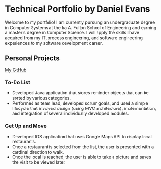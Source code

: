 # Technical Portfolio by Daniel Evans

Welcome to my portfolio! I am currently pursuing an undergraduate degree in Computer Systems at the Ira A. Fulton School of Engineering and earning a master’s degree in Computer Science. I will apply the skills I have acquired from my IT, process engineering, and software engineering experiences to my software development career.

## Personal Projects 
[My GitHub](https://github.com/danieljevans)


### To-Do List

- Developed Java application that stores reminder objects that can be sorted by various categories. 
- Performed as team lead, developed scrum goals, and used a simple lifecycle that involved design (using MVC architecture), implementation, and integration of several individually developed modules.

### Get Up and Move

- Developed IOS application that uses Google Maps API to display local restaurants. 
- Once a restaurant is selected from the list, the user is presented with a cardinal direction to walk. 
- Once the local is reached, the user is able to take a picture and saves the visit to be viewed later. 

